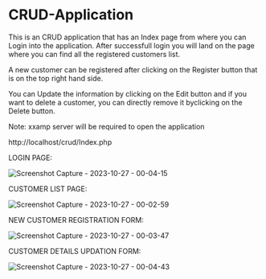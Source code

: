# CRUD-Application

This is an CRUD application that has an Index page from where you can Login into the application. After successfull login you will land on the page where you can find all the registered customers list.

A new customer can be registered after clicking on the Register button that is on the top right hand side.

You can Update the information by clicking on the Edit button and if you want to delete a customer, you can directly remove it byclicking on the Delete button. 

Note: xxamp server will be required to open the application

http://localhost/crud/Index.php




LOGIN PAGE:

![Screenshot Capture - 2023-10-27 - 00-04-15](https://github.com/shaily23/CRUD-Application/assets/68847710/19f70020-e8dc-4f9c-b97c-bd366704ba76)

CUSTOMER LIST PAGE:

![Screenshot Capture - 2023-10-27 - 00-02-59](https://github.com/shaily23/CRUD-Application/assets/68847710/6589419d-de61-45ab-bd35-6f0859854e4b)

NEW CUSTOMER REGISTRATION FORM:

![Screenshot Capture - 2023-10-27 - 00-03-47](https://github.com/shaily23/CRUD-Application/assets/68847710/bfe43e8e-9232-49c2-9a4b-0f47963a8ff8)

CUSTOMER DETAILS UPDATION FORM:

![Screenshot Capture - 2023-10-27 - 00-04-43](https://github.com/shaily23/CRUD-Application/assets/68847710/d52465e4-d093-4b27-bc9b-0b034e1561a1)
